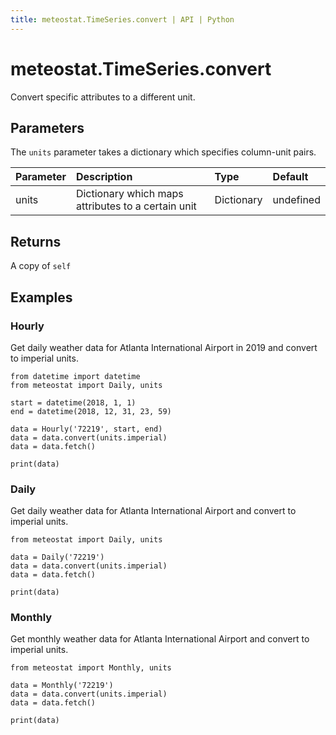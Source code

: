 ```yaml
---
title: meteostat.TimeSeries.convert | API | Python
---
```


# meteostat.TimeSeries.convert

Convert specific attributes to a different unit.

## Parameters

The `units` parameter takes a dictionary which specifies column-unit pairs.

| **Parameter** | **Description**                                    | **Type**   | **Default** |
|:--------------|:---------------------------------------------------|:-----------|:------------|
| units         | Dictionary which maps attributes to a certain unit | Dictionary | undefined   |

## Returns

A copy of `self`

## Examples

### Hourly

Get daily weather data for Atlanta International Airport in 2019 and convert to imperial units.

```python{8}
from datetime import datetime
from meteostat import Daily, units

start = datetime(2018, 1, 1)
end = datetime(2018, 12, 31, 23, 59)

data = Hourly('72219', start, end)
data = data.convert(units.imperial)
data = data.fetch()

print(data)
```

### Daily

Get daily weather data for Atlanta International Airport and convert to imperial units.

```python{4}
from meteostat import Daily, units

data = Daily('72219')
data = data.convert(units.imperial)
data = data.fetch()

print(data)
```

### Monthly

Get monthly weather data for Atlanta International Airport and convert to imperial units.

```python{4}
from meteostat import Monthly, units

data = Monthly('72219')
data = data.convert(units.imperial)
data = data.fetch()

print(data)
```
